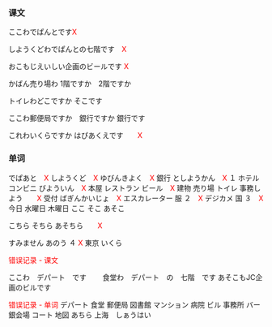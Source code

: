 ### 课文

ここわでぱんとです<span style="color: red;">X</span>

しようくどわでぱんとの七階です　<span style="color: red;">X</span>

おこもじえいしい企画のビールです <span style="color: red;">X</span>

かばん売り場わ 1階ですか　2階ですか

トイレわどこですか
そこです

ここわ郵便局ですか　銀行ですか
銀行です

これわいくらですか
はぴあくえです　　<span style="color: red;">X</span>

### 单词

でぱあと　<span style="color: red;">X</span>
しようくど　<span style="color: red;">X</span>
ゆびんきよく　<span style="color: red;">X</span>
銀行
としようかん　<span style="color: red;">X</span>
１
ホテル
コンビニ
びよういん　<span style="color: red;">X</span>
本屋
レストラン
ビール　<span style="color: red;">X</span>
建物
売り場
トイレ
事務しよう　　<span style="color: red;">X</span>
受付
ばぎんかいじょ　<span style="color: red;">X</span>
エスカレーター
服
２　<span style="color: red;">X</span>
デジカメ
国
３　<span style="color: red;">X</span>
今日
水曜日
木曜日
ここ
そこ
あそこ

こちら
そちら
あそちら　　<span style="color: red;">X</span>

すみません
あのう
４ <span style="color: red;">X</span>
東京
いくら


<span style="color: red;">错误记录 - 课文</span>

ここわ　デパート　です　　
食堂わ　デパート　の　七階　です
あそこもJC企画のビルです


<span style="color: red;">错误记录 - 单词</span>
デパート
食堂
郵便局
図書館
マンション
病院
ビル
事務所
バー銀会場
コート
地図
あちら
上海　しぁうはい